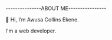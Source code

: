 ---------------ABOUT ME----------------

👋 Hi, I’m Awusa Collins Ekene.

I'm a web developer. 


<!---
Collinshack/Collinshack is a ✨ special ✨ repository because its `README.md` (this file) appears on your GitHub profile.
You can click the Preview link to take a look at your changes.
--->
